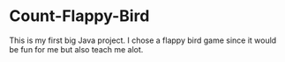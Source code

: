 # Count-Flappy-Bird
This is my first big Java project. I chose a flappy bird game since it would be fun for me but also teach me alot.
